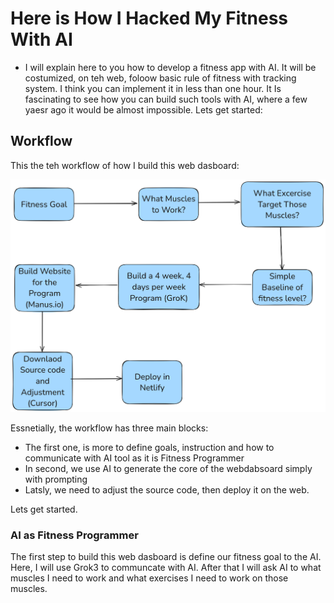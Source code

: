 # Here is How I Hacked My Fitness With AI

- I will explain here to you  how to develop a fitness app with AI. It will be costumized, on teh web, foloow basic rule of fitness with tracking system. I think you can implement it in less than one hour. It Is fascinating to see how you can build such tools with AI, where a few yaesr ago it would be almost impossible. Lets get started:

## Workflow

This the teh workflow of how I build this web dasboard:

[![Fitness App Workflow](layout.png)](layout.excalidraw)


Essnetially, the workflow has three main blocks:

- The first one, is more to define goals, instruction and how to communicate with AI tool as it is Fitness Programmer
- In second, we use AI to generate the core of the webdabsoard simply with prompting
- Latsly, we need to adjust the source code, then deploy it on the web.

Lets get started.

### AI as Fitness Programmer

The first step to build this web dasboard is define our fitness goal to the AI. Here, I will use Grok3 to communcate with AI. After that I will ask AI to what muscles I need to work and what exercises I need to work on those muscles.